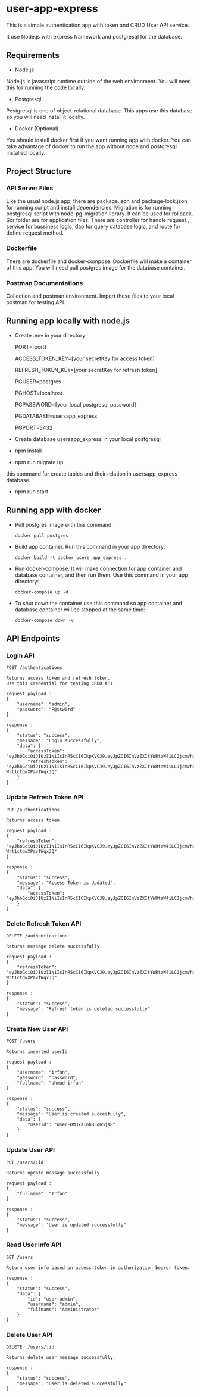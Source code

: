 ﻿# user-app-express
 This is a simple authentication app with token and CRUD User API service.
 
 It use Node.js with express framework and postgresql for the database.
 
 ## Requirements
 
 - Node.js
 
 Node.js is javascript runtime outside of the web environment. You will need this for running the code locally.
 
 - Postgresql
 
 Postgresql is one of object-relational database. This apps use this database so you will need install it locally.
 
 - Docker (Optional)
 
You should install docker first if you want running app with docker. You can take advantage of docker to run the app without node and postgresql installed locally.

 ## Project Structure
 
 ### API Server Files
 
 Like the usual node.js app, there are package.json and package-lock.json for running script and install dependencies. Migration is for running postgresql script with node-pg-migration library. It can be used for rollback. Scr folder are for application files. There are controller for handle request , service for bussiness logic, dao for query database logic, and route for define request method.
 
 ### Dockerfile
 
 There are dockerfile and docker-compose. Dockerfile will make a container of this app. You will need pull postgres image for the database container. 
 
 ### Postman Documentations
 
 Collection and postman environment. Import these files to your local postman for testing API.
 
 ## Running app locally with node.js
 
 - Create .env in your directory
  
    PORT=[port]

    ACCESS_TOKEN_KEY=[your secretKey for access token]

    REFRESH_TOKEN_KEY=[your secretKey for refresh token]

    PGUSER=postgres

    PGHOST=localhost

    PGPASSWORD=[your local postgresql password]

    PGDATABASE=usersapp_express

    PGPORT=5432
    
 - Create database usersapp_express in your local postgresql
 - npm install
 - npm run migrate up
 
 this command for create tables and their relation in usersapp_express database.
 
 - npm run start

 ## Running app with docker
 
 - Pull postgres image with this command:
   ````
   docker pull postgres
   ````
 - Build app container. Run this command in your app directory:
   ````
   docker build -t docker_users_app_express .
   ````
 - Run docker-compose. It will make connection for app container and database container, and then run them. Use this command in your app directory:
   ````
   docker-compose up -d
   ````
 - To shut down the container use this command so app container and database container will be stopped at the same time: 
   ````
   docker-compose down -v
   ````

## API Endpoints
### Login API
````
POST /authentications

Returns access token and refresh token.
Use this credential for testing CRUD API.

request payload :
{
    "username": "admin",
    "password": "P@ssw0rd"
}

response :
{
    "status": "success",
    "message": "Login successfully",
    "data": {
        "accessToken": "eyJhbGciOiJIUzI1NiIsInR5cCI6IkpXVCJ9.eyJpZCI6InVzZXItYWRtaW4iLCJjcmVhdGVBY2Nlc3MiOnRydWUsInVwZGF0ZUFjY2VzcyI6dHJ1ZSwicmVhZEFjY2VzcyI6dHJ1ZSwiZGVsZXRlQWNjZXNzIjp0cnVlLCJpYXQiOjE2NDA1OTQ4NzcsImV4cCI6MTY0MDU5NDkzN30.zN7OvRxbClkMuCrNlojEfiP97AxBNi3UxjKmFBezLx4",
        "refreshToken": "eyJhbGciOiJIUzI1NiIsInR5cCI6IkpXVCJ9.eyJpZCI6InVzZXItYWRtaW4iLCJjcmVhdGVBY2Nlc3MiOnRydWUsInVwZGF0ZUFjY2VzcyI6dHJ1ZSwicmVhZEFjY2VzcyI6dHJ1ZSwiZGVsZXRlQWNjZXNzIjp0cnVlLCJpYXQiOjE2NDA1OTQ4Nzd9.9Pys9jN2bq5cIbeVKJb6_3fX-Wrt1ctgwXPavfWqxJQ"
    }
}
````

### Update Refresh Token API
````
PUT /authentications

Returns access token

request payload :
{
    "refreshToken": "eyJhbGciOiJIUzI1NiIsInR5cCI6IkpXVCJ9.eyJpZCI6InVzZXItYWRtaW4iLCJjcmVhdGVBY2Nlc3MiOnRydWUsInVwZGF0ZUFjY2VzcyI6dHJ1ZSwicmVhZEFjY2VzcyI6dHJ1ZSwiZGVsZXRlQWNjZXNzIjp0cnVlLCJpYXQiOjE2NDA1OTQ4Nzd9.9Pys9jN2bq5cIbeVKJb6_3fX-Wrt1ctgwXPavfWqxJQ"
}

response :
{
    "status": "success",
    "message": "Access Token is Updated",
    "data": {
        "accessToken": "eyJhbGciOiJIUzI1NiIsInR5cCI6IkpXVCJ9.eyJpZCI6InVzZXItYWRtaW4iLCJjcmVhdGVBY2Nlc3MiOnRydWUsInJlYWRBY2Nlc3MiOnRydWUsInVwZGF0ZUFjY2VzcyI6dHJ1ZSwiZGVsZXRlQWNjZXNzIjp0cnVlLCJpYXQiOjE2NDA1OTQ4OTIsImV4cCI6MTY0MDU5NDk1Mn0.U0P_YOII6aTjDN2UYdD_WjhUSlxhnC2ea_1EpMrxuKM"
    }
}
````

### Delete Refresh Token API
````
DELETE /authentications

Returns message delete successfully

request payload :
{
    "refreshToken": "eyJhbGciOiJIUzI1NiIsInR5cCI6IkpXVCJ9.eyJpZCI6InVzZXItYWRtaW4iLCJjcmVhdGVBY2Nlc3MiOnRydWUsInVwZGF0ZUFjY2VzcyI6dHJ1ZSwicmVhZEFjY2VzcyI6dHJ1ZSwiZGVsZXRlQWNjZXNzIjp0cnVlLCJpYXQiOjE2NDA1OTQ4Nzd9.9Pys9jN2bq5cIbeVKJb6_3fX-Wrt1ctgwXPavfWqxJQ"
}

response :
{
    "status": "success",
    "message": "Refresh token is deleted successfully"
}
````
### Create New User API
````
POST /users

Returns inserted userId

request payload :
{
    "username": "irfan",
    "password": "password",
    "fullname": "ahmad irfan"
}

response :
{
    "status": "success",
    "message": "User is created succesfully",
    "data": {
        "userId": "user-DM3xXInhB3q6Sjs8"
    }
}
````
### Update User API
````
PUT /users/:id

Returns update message successfully

request payload :
{
    "fullname": "Irfan"
}

response :
{
    "status": "success",
    "message": "User is updated successfully"
}
````
### Read User Info API
````
GET /users

Return user info based on access token in authorization bearer token.

response :
{
    "status": "success",
    "data": {
        "id": "user-admin",
        "username": "admin",
        "fullname": "Administrator"
    }
}
````
### Delete User API
````
DELETE  /users/:id

Returns delete user message successfully.

response :
{
    "status": "success",
    "message": "User is deleted successfully"
}
````
  
 
 
 
 
 
 
 
